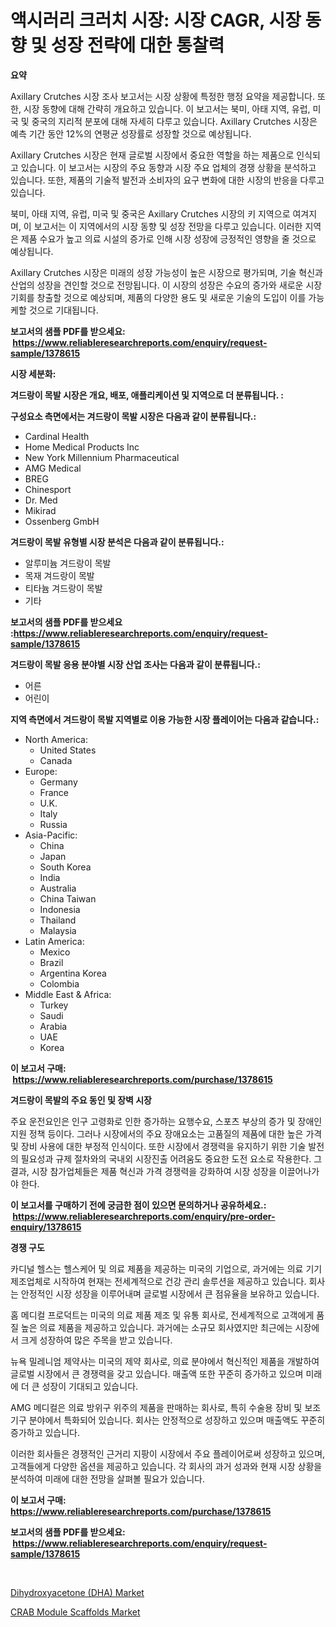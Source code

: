 <p><h1>액시러리 크러치 시장: 시장 CAGR, 시장 동향 및 성장 전략에 대한 통찰력</h1></p><p><strong>요약</strong></p>
<p><p>Axillary Crutches 시장 조사 보고서는 시장 상황에 특정한 행정 요약을 제공합니다. 또한, 시장 동향에 대해 간략히 개요하고 있습니다. 이 보고서는 북미, 아태 지역, 유럽, 미국 및 중국의 지리적 분포에 대해 자세히 다루고 있습니다. Axillary Crutches 시장은 예측 기간 동안 12%의 연평균 성장률로 성장할 것으로 예상됩니다.</p><p>Axillary Crutches 시장은 현재 글로벌 시장에서 중요한 역할을 하는 제품으로 인식되고 있습니다. 이 보고서는 시장의 주요 동향과 시장 주요 업체의 경쟁 상황을 분석하고 있습니다. 또한, 제품의 기술적 발전과 소비자의 요구 변화에 대한 시장의 반응을 다루고 있습니다.</p><p>북미, 아태 지역, 유럽, 미국 및 중국은 Axillary Crutches 시장의 키 지역으로 여겨지며, 이 보고서는 이 지역에서의 시장 동향 및 성장 전망을 다루고 있습니다. 이러한 지역은 제품 수요가 높고 의료 시설의 증가로 인해 시장 성장에 긍정적인 영향을 줄 것으로 예상됩니다.</p><p>Axillary Crutches 시장은 미래의 성장 가능성이 높은 시장으로 평가되며, 기술 혁신과 산업의 성장을 견인할 것으로 전망됩니다. 이 시장의 성장은 수요의 증가와 새로운 시장 기회를 창출할 것으로 예상되며, 제품의 다양한 용도 및 새로운 기술의 도입이 이를 가능케할 것으로 기대됩니다.</p></p>
<p><strong>보고서의 샘플 PDF를 받으세요: &nbsp;<a href="https://www.reliableresearchreports.com/enquiry/request-sample/1378615">https://www.reliableresearchreports.com/enquiry/request-sample/1378615</a></strong></p>
<p><strong>시장 세분화:</strong></p>
<p><strong> 겨드랑이 목발 시장은 개요, 배포, 애플리케이션 및 지역으로 더 분류됩니다. :</strong></p>
<p><strong>구성요소 측면에서는 겨드랑이 목발 시장은 다음과 같이 분류됩니다.:</strong></p>
<p><ul><li>Cardinal Health</li><li>Home Medical Products Inc</li><li>New York Millennium Pharmaceutical</li><li>AMG Medical</li><li>BREG</li><li>Chinesport</li><li>Dr. Med</li><li>Mikirad</li><li>Ossenberg GmbH</li></ul></p>
<p><strong> 겨드랑이 목발 유형별 시장 분석은 다음과 같이 분류됩니다.:</strong></p>
<p><ul><li>알루미늄 겨드랑이 목발</li><li>목재 겨드랑이 목발</li><li>티타늄 겨드랑이 목발</li><li>기타</li></ul></p>
<p><strong>보고서의 샘플 PDF를 받으세요 :<a href="https://www.reliableresearchreports.com/enquiry/request-sample/1378615">https://www.reliableresearchreports.com/enquiry/request-sample/1378615</a></strong></p>
<p><strong> 겨드랑이 목발 응용 분야별 시장 산업 조사는 다음과 같이 분류됩니다.:</strong></p>
<p><ul><li>어른</li><li>어린이</li></ul></p>
<p><strong>지역 측면에서 겨드랑이 목발 지역별로 이용 가능한 시장 플레이어는 다음과 같습니다.:</strong></p>
<p><ul>
    <li>
        North America:
        <ul>
            <li>United States</li>
            <li>Canada</li>
        </ul>
    </li>
    <li>
        Europe:
        <ul>
            <li>Germany</li>
            <li>France</li>
            <li>U.K.</li>
            <li>Italy</li>
            <li>Russia</li>
        </ul>
    </li>
    <li>
        Asia-Pacific:
        <ul>
            <li>China</li>
            <li>Japan</li>
            <li>South Korea</li>
            <li>India</li>
            <li>Australia</li>
            <li>China Taiwan</li>
            <li>Indonesia</li>
            <li>Thailand</li>
            <li>Malaysia</li>
        </ul>
    </li>
    <li>
        Latin America:
        <ul>
            <li>Mexico</li>
            <li>Brazil</li>
            <li>Argentina Korea</li>
            <li>Colombia</li>
        </ul>
    </li>
    <li>
        Middle East & Africa:
        <ul>
            <li>Turkey</li>
            <li>Saudi</li>
            <li>Arabia</li>
            <li>UAE</li>
            <li>Korea</li>
        </ul>
    </li>
    </ul></p>
<p><strong>이 보고서 구매: &nbsp;<a href="https://www.reliableresearchreports.com/purchase/1378615">https://www.reliableresearchreports.com/purchase/1378615</a></strong></p>
<p><strong>겨드랑이 목발의 주요 동인 및 장벽 시장</strong></p>
<p><p>주요 운전요인은 인구 고령화로 인한 증가하는 요행수요, 스포츠 부상의 증가 및 장애인 지원 정책 등이다. 그러나 시장에서의 주요 장애요소는 고품질의 제품에 대한 높은 가격 및 장비 사용에 대한 부정적 인식이다. 또한 시장에서 경쟁력을 유지하기 위한 기술 발전의 필요성과 규제 절차와의 국내외 시장진출 어려움도 중요한 도전 요소로 작용한다. 그 결과, 시장 참가업체들은 제품 혁신과 가격 경쟁력을 강화하여 시장 성장을 이끌어나가야 한다.</p></p>
<p><strong>이 보고서를 구매하기 전에 궁금한 점이 있으면 문의하거나 공유하세요.: &nbsp;<a href="https://www.reliableresearchreports.com/enquiry/pre-order-enquiry/1378615">https://www.reliableresearchreports.com/enquiry/pre-order-enquiry/1378615</a></strong></p>
<p><strong>경쟁 구도</strong></p>
<p><p>카디널 헬스는 헬스케어 및 의료 제품을 제공하는 미국의 기업으로, 과거에는 의료 기기 제조업체로 시작하여 현재는 전세계적으로 건강 관리 솔루션을 제공하고 있습니다. 회사는 안정적인 시장 성장을 이루어내며 글로벌 시장에서 큰 점유율을 보유하고 있습니다. </p><p>홈 메디컬 프로덕트는 미국의 의료 제품 제조 및 유통 회사로, 전세계적으로 고객에게 품질 높은 의료 제품을 제공하고 있습니다. 과거에는 소규모 회사였지만 최근에는 시장에서 크게 성장하여 많은 주목을 받고 있습니다.</p><p>뉴욕 밀레니엄 제약사는 미국의 제약 회사로, 의료 분야에서 혁신적인 제품을 개발하여 글로벌 시장에서 큰 경쟁력을 갖고 있습니다. 매출액 또한 꾸준히 증가하고 있으며 미래에 더 큰 성장이 기대되고 있습니다.</p><p>AMG 메디컬은 의료 방위구 위주의 제품을 판매하는 회사로, 특히 수술용 장비 및 보조 기구 분야에서 특화되어 있습니다. 회사는 안정적으로 성장하고 있으며 매출액도 꾸준히 증가하고 있습니다.</p><p>이러한 회사들은 경쟁적인 근거리 지팡이 시장에서 주요 플레이어로써 성장하고 있으며, 고객들에게 다양한 옵션을 제공하고 있습니다. 각 회사의 과거 성과와 현재 시장 상황을 분석하여 미래에 대한 전망을 살펴볼 필요가 있습니다.</p></p>
<p><strong>이 보고서 구매: &nbsp; <a href="https://www.reliableresearchreports.com/purchase/1378615">https://www.reliableresearchreports.com/purchase/1378615</a></strong></p>
<p><strong>보고서의 샘플 PDF를 받으세요: &nbsp;<a href="https://www.reliableresearchreports.com/enquiry/request-sample/1378615">https://www.reliableresearchreports.com/enquiry/request-sample/1378615</a></strong><strong></strong></p>
<p>&nbsp;</p>
<p><p><a href="https://github.com/Hazelklievgspy6vdcsmu106w/Market-Research-Report-List-1/blob/main/dihydroxyacetone-dha-market.md">Dihydroxyacetone (DHA) Market</a></p><p><a href="https://picayune-night-cbd.notion.site/CRAB-Module-Scaffolds-Market-Research-Report-Reveals-The-Latest-Trends-And-Opportunities-of-this-Mar-a315a43a655c4bec80b7f014dcaf797d">CRAB Module Scaffolds Market</a></p></p>